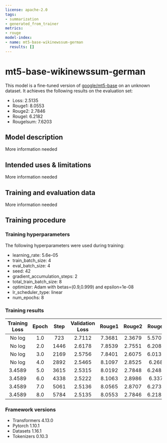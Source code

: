 ```yaml
---
license: apache-2.0
tags:
- summarization
- generated_from_trainer
metrics:
- rouge
model-index:
- name: mt5-base-wikinewssum-german
  results: []
---
```


<!-- This model card has been generated automatically according to the information the Trainer had access to. You
should probably proofread and complete it, then remove this comment. -->

# mt5-base-wikinewssum-german

This model is a fine-tuned version of [google/mt5-base](https://huggingface.co/google/mt5-base) on an unknown dataset.
It achieves the following results on the evaluation set:
- Loss: 2.5135
- Rouge1: 8.0553
- Rouge2: 2.7846
- Rougel: 6.2182
- Rougelsum: 7.6203

## Model description

More information needed

## Intended uses & limitations

More information needed

## Training and evaluation data

More information needed

## Training procedure

### Training hyperparameters

The following hyperparameters were used during training:
- learning_rate: 5.6e-05
- train_batch_size: 4
- eval_batch_size: 4
- seed: 42
- gradient_accumulation_steps: 2
- total_train_batch_size: 8
- optimizer: Adam with betas=(0.9,0.999) and epsilon=1e-08
- lr_scheduler_type: linear
- num_epochs: 8

### Training results

| Training Loss | Epoch | Step | Validation Loss | Rouge1 | Rouge2 | Rougel | Rougelsum |
|:-------------:|:-----:|:----:|:---------------:|:------:|:------:|:------:|:---------:|
| No log        | 1.0   | 723  | 2.7112          | 7.3681 | 2.3679 | 5.5705 | 6.7588    |
| No log        | 2.0   | 1446 | 2.6178          | 7.8539 | 2.7551 | 6.2081 | 7.4139    |
| No log        | 3.0   | 2169 | 2.5756          | 7.8401 | 2.6075 | 6.0135 | 7.4303    |
| No log        | 4.0   | 2892 | 2.5465          | 8.1097 | 2.8525 | 6.268  | 7.6482    |
| 3.4589        | 5.0   | 3615 | 2.5315          | 8.0192 | 2.7848 | 6.2484 | 7.5859    |
| 3.4589        | 6.0   | 4338 | 2.5222          | 8.1063 | 2.8986 | 6.337  | 7.6564    |
| 3.4589        | 7.0   | 5061 | 2.5136          | 8.0565 | 2.8707 | 6.2732 | 7.6105    |
| 3.4589        | 8.0   | 5784 | 2.5135          | 8.0553 | 2.7846 | 6.2182 | 7.6203    |


### Framework versions

- Transformers 4.13.0
- Pytorch 1.10.1
- Datasets 1.16.1
- Tokenizers 0.10.3
